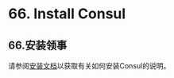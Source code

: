 # 66. Install Consul

## 66.安装领事

请参阅[安装文档](https://www.consul.io/intro/getting-started/install.html)以获取有关如何安装Consul的说明。